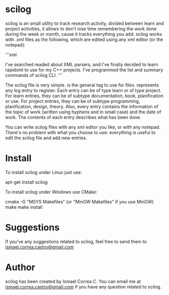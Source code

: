 # scilog
scilog is an small utility to track research activity, divided between learn and project activities, it allows to don't lose time remembering the work done during the week or month, cause it tracks everything you add.
scilog works with .xml files as the following, which are edited using any xml editor (or the notepad):

'''xml
<?xml version="1.0" encoding="UTF-8"?>
<scilog>
	<entry type="learn" subtype="documentation" topic="rapidxml" date="07/12/2017">I've searched readed about XML parsers, and I've finally decided to learn rapidxml to use for my C++ projects.</entry>
	<entry type="project" subtype="programming" topic="mind-fiction" date="07/12/2017">I've programmed the list and summary commands of scilog CLI.</entry>
</scilog>
'''

The scilog file is very simple. <scilog> is the general tag to use for <scilog> files. <entry> represents any log entry to register. Each entry can be of type learn or of type project. For learn entries, they can be of subtype documentation, book, planification or use. For project entries, they can be of subtype programming, planification, design, theory. Also, every entry contains the information of the topic of work (written using hyphens and in small case) and the date of work. The contents of each entry describes what has been done.

You can write scilog files with any xml editor you like, or with any notepad. There's no problem with what you choose to use: everything is useful to edit the scilog file and add new entries.

# Install
To install scilog under Linux just use:

apt-get install scilog

To install scilog under Windows use CMake:

cmake -G "MSYS Makefiles" (or "MinGW Makefiles" if you use MinGW)
make
make install

# Suggestions
If you've any suggestions related to scilog, feel free to send them to ismael.correa.castro@gmail.com

# Author
scilog has been created by Ismael Correa C. You can email me at ismael.correa.castro@gmail.com if you have any question related to scilog.

